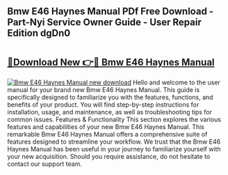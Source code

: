 ## Bmw E46 Haynes Manual PDf Free Download - Part-Nyi Service Owner Guide - User Repair Edition dgDn0

# <h2><a href="http://cf2488.oget.top/?id=Bmw+E46+Haynes+Manual">🔗Download New 👉🔴 Bmw E46 Haynes Manual</a></h2>

[![Bmw E46 Haynes Manual new download](https://i.imgur.com/5g1atiW.png)](http://cf2488.oget.top/?id=Bmw+E46+Haynes+Manual)
Hello and welcome to the user manual for your brand new Bmw E46 Haynes Manual. This guide is specifically designed to familiarize you with the features, functions, and benefits of your product. You will find step-by-step instructions for installation, usage, and maintenance, as well as troubleshooting tips for common issues. Features & Functionality This section explores the various features and capabilities of your new Bmw E46 Haynes Manual. This remarkable Bmw E46 Haynes Manual offers a comprehensive suite of features designed to streamline your workflow. We trust that the Bmw E46 Haynes Manual has been useful in your journey to familiarize yourself with your new acquisition. Should you require assistance, do not hesitate to contact our support team.
